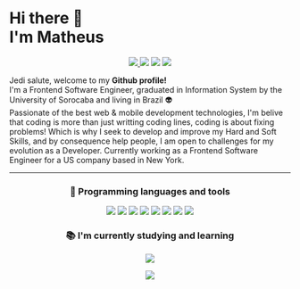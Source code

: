 # Hi there 👋 <br> I'm Matheus

<p align="center">
<a href="mailto:matheus-goes13@hotmail.com"> <img src="https://img.shields.io/badge/-Email-D14836.svg?logo=gmail&style=plastic&logoColor=white" /> </a>
<a href="https://www.linkedin.com/in/matheus13f/" target="blank"><img src="https://img.shields.io/badge/-LinkedIn-007acc.svg?logo=linkedin&style=plastic"></a>
<a href="https://www.instagram.com/math_codes/" target="blank"><img src="https://img.shields.io/badge/-Instagram-F73776.svg?logo=instagram&style=plastic&logoColor=white"></a>
 <a href="https://app.rocketseat.com.br/me/matheus-ferreira-1578571009" target="blank"><img src="https://img.shields.io/badge/-Rocketseat-41356b?style=flat-square&logo=Rocketseat&logoColor=white"></a>
</p>


Jedi salute, welcome to my **Github profile!** <br>
I'm a Frontend Software Engineer, graduated in Information System by the University of Sorocaba and living in Brazil 👽<br>
Passionate of the best web & mobile development technologies,
I'm belive that coding is more than just writting coding lines, coding is about fixing problems! Which is why I seek to develop and improve my Hard and Soft Skills, and by consequence help people, I am open to challenges for my evolution as a Developer.
Currently working as a Frontend Software Engineer for a US company based in New York.

---
<h3 align="center">🚀 Programming languages and tools</h3>
<p align="center">

<img src="https://img.shields.io/badge/-HTML5-ec6231.svg?logo=Html5&style=flat-square&logoColor=white" />
<img src="https://img.shields.io/badge/-CSS3-007acc.svg?logo=Css3&style=flat-square" />
<img src="https://img.shields.io/badge/-Javascript-FFD700.svg?logo=Javascript&style=flat-square&logoColor=white" />
<img src="https://img.shields.io/badge/-ReactJs-61DAFB?logo=react&logoColor=white&style=flat-square" />
<img src="https://img.shields.io/badge/-Typescript-61DAFB?logo=typescript&logoColor=white&style=flat-square" />
<img src="https://img.shields.io/badge/-NextJS-lightgrey" />
<img src="https://img.shields.io/badge/-RxJS-A020F0?style=flat-square&logo=Redux&logoColor=white"  />
<img src="https://img.shields.io/badge/-Nodejs-43853d?style=flat-square&logo=Node.js&logoColor=white"  />
</p>

<h3 align="center">📚 I'm currently studying and learning  </h3>

<div align="center">
  <img src="https://img.shields.io/badge/-Reactnative-61DAFB?logo=react&logoColor=white&style=flat-square" />
</div>

<p align="center">
 <img src="https://github-readme-stats.vercel.app/api/top-langs/?username=matheus13f&layout=compact"/> 


